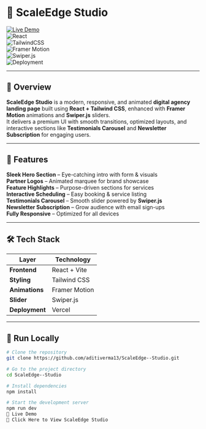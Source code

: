 # 🚀 ScaleEdge Studio  
[![Live Demo](https://img.shields.io/badge/Live%20Demo-Click%20Here-brightgreen?style=for-the-badge)](https://scale-edge-studio.vercel.app)  
![React](https://img.shields.io/badge/Frontend-React-blue?style=for-the-badge)  
![TailwindCSS](https://img.shields.io/badge/Style-TailwindCSS-38B2AC?style=for-the-badge)  
![Framer Motion](https://img.shields.io/badge/Animations-Framer%20Motion-purple?style=for-the-badge)  
![Swiper.js](https://img.shields.io/badge/Slider-Swiper.js-FF6B6B?style=for-the-badge)  
![Deployment](https://img.shields.io/badge/Deployed%20On-Vercel-black?style=for-the-badge)  

---

## 📌 Overview  
**ScaleEdge Studio** is a modern, responsive, and animated **digital agency landing page** built using **React + Tailwind CSS**, enhanced with **Framer Motion** animations and **Swiper.js** sliders.  
It delivers a premium UI with smooth transitions, optimized layouts, and interactive sections like **Testimonials Carousel** and **Newsletter Subscription** for engaging users.  

---

## 🚀 Features  
  **Sleek Hero Section** – Eye-catching intro with form & visuals  
  **Partner Logos** – Animated marquee for brand showcase  
  **Feature Highlights** – Purpose-driven sections for services  
  **Interactive Scheduling** – Easy booking & service listing  
  **Testimonials Carousel** – Smooth slider powered by **Swiper.js**  
  **Newsletter Subscription** – Grow audience with email sign-ups  
  **Fully Responsive** – Optimized for all devices  

---

## 🛠️ Tech Stack  
| Layer        | Technology |
|--------------|------------|
| **Frontend** | React + Vite |
| **Styling**  | Tailwind CSS |
| **Animations** | Framer Motion |
| **Slider** | Swiper.js |
| **Deployment** | Vercel |

---

## 📂 Run Locally  

```bash
# Clone the repository
git clone https://github.com/aditiverma13/ScaleEdge--Studio.git

# Go to the project directory
cd ScaleEdge--Studio

# Install dependencies
npm install

# Start the development server
npm run dev
🎯 Live Demo
🔗 Click Here to View ScaleEdge Studio
 
 
